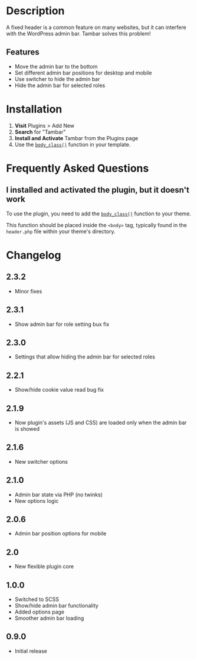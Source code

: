 # Description

A fixed header is a common feature on many websites, but it can interfere with the WordPress admin bar. Tambar solves this problem!

## Features

* Move the admin bar to the bottom
* Set different admin bar positions for desktop and mobile
* Use switcher to hide the admin bar
* Hide the admin bar for selected roles

# Installation

1. **Visit** Plugins > Add New
1. **Search** for "Tambar"
1. **Install and Activate** Tambar from the Plugins page
1. Use the [`body_class()`](https://developer.wordpress.org/reference/functions/body_class/) function in your template.

# Frequently Asked Questions

## I installed and activated the plugin, but it doesn't work

To use the plugin, you need to add the [`body_class()`](https://developer.wordpress.org/reference/functions/body_class/) function to your theme.

This function should be placed inside the `<body>` tag, typically found in the `header.php` file within your theme's directory.

# Changelog

## 2.3.2
* Minor fixes

## 2.3.1
* Show admin bar for role setting bux fix

## 2.3.0
* Settings that allow hiding the admin bar for selected roles

## 2.2.1
* Show/hide cookie value read bug fix

## 2.1.9
* Now plugin's assets (JS and CSS) are loaded only when the admin bar is showed

## 2.1.6
* New switcher options

## 2.1.0
* Admin bar state via PHP (no twinks)
* New options logic

## 2.0.6
* Admin bar position options for mobile

## 2.0
* New flexible plugin core

## 1.0.0
* Switched to SCSS
* Show/hide admin bar functionality
* Added options page
* Smoother admin bar loading

## 0.9.0
* Initial release